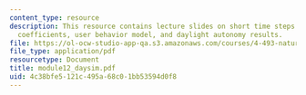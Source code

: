 ```yaml
---
content_type: resource
description: This resource contains lecture slides on short time steps dynamics, daylight
  coefficients, user behavior model, and daylight autonomy results.
file: https://ol-ocw-studio-app-qa.s3.amazonaws.com/courses/4-493-natural-light-in-design-january-iap-2006/4c38bfe5121c495a68c01bb53594d0f8_module12_daysim.pdf
file_type: application/pdf
resourcetype: Document
title: module12_daysim.pdf
uid: 4c38bfe5-121c-495a-68c0-1bb53594d0f8
---
```

